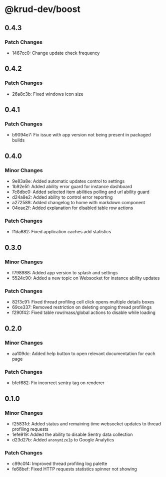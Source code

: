 # @krud-dev/boost

## 0.4.3

### Patch Changes

- 1467cc0: Change update check frequency

## 0.4.2

### Patch Changes

- 26a8c3b: Fixed windows icon size

## 0.4.1

### Patch Changes

- b9094e7: Fix issue with app version not being present in packaged builds

## 0.4.0

### Minor Changes

- 9e83a8e: Added automatic updates control to settings
- 1b92e5f: Added ability error guard for instance dashboard
- 7c8dbc0: Added selected item abilities polling and url ability guard
- d24a8e2: Added ability to control error reporting
- a272589: Added changelog to home with markdown component
- 04eae2f: Added explanation for disabled table row actions

### Patch Changes

- f1da682: Fixed application caches add statistics

## 0.3.0

### Minor Changes

- f798988: Added app version to splash and settings
- 5524c90: Added a new topic on Websocket for instance ability updates

### Patch Changes

- 82f3c91: Fixed thread profiling cell click opens multiple details boxes
- 69ce337: Removed restriction on deleting ongoing thread profilings
- f290f42: Fixed table row/mass/global actions to disable while loading

## 0.2.0

### Minor Changes

- aa109dc: Added help button to open relevant documentation for each page

### Patch Changes

- bfef682: Fix incorrect sentry tag on renderer

## 0.1.0

### Minor Changes

- f25831d: Added status and remaining time websocket updates to thread profiling requests
- 1efe919: Added the ability to disable Sentry data collection
- d23d27b: Added `anonymizeIp` to Google Analytics

### Patch Changes

- c99c0f4: Improved thread profiling log palette
- fe68bef: Fixed HTTP requests statistics spinner not showing
